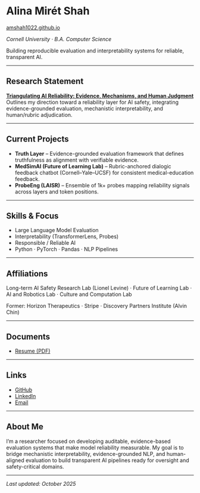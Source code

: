 # Alina Mirét Shah 
[amshah1022.github.io](https://amshah1022.github.io)

*Cornell University · B.A. Computer Science*  

Building reproducible evaluation and interpretability systems for reliable, transparent AI.  

---

## Research Statement  
**[Triangulating AI Reliability: Evidence, Mechanisms, and Human Judgment](https://github.com/amshah1022/ai-reliability-agenda/blob/5c996fb8d73703d2632b70a5b8f6aa240339ef27/Triangulating_AI_Reliability___Statement_of_Direction__Alina_Shah_.pdf)**  
Outlines my direction toward a reliability layer for AI safety, integrating evidence-grounded evaluation, mechanistic interpretability, and human/rubric adjudication.  

---

## Current Projects  
- **Truth Layer** – Evidence-grounded evaluation framework that defines truthfulness as alignment with verifiable evidence.  
- **MedSimAI (Future of Learning Lab)** – Rubric-anchored dialogic feedback chatbot (Cornell–Yale–UCSF) for consistent medical-education feedback.  
- **ProbeEng (LAISR)** – Ensemble of 1k+ probes mapping reliability signals across layers and token positions.  

---

## Skills & Focus  
- Large Language Model Evaluation  
- Interpretability (TransformerLens, Probes)  
- Responsible / Reliable AI  
- Python · PyTorch · Pandas · NLP Pipelines  

---

## Affiliations  
Long-term AI Safety Research Lab (Lionel Levine) · Future of Learning Lab · AI and Robotics Lab · Culture and Computation Lab 

Former: Horizon Therapeutics · Stripe · Discovery Partners Institute (Alvin Chin)  

---

## Documents  
- [Resume (PDF)](https://github.com/amshah1022/amshah1022.github.io/blob/main/Alina_Miret_Shah_Resume.pdf)  

---

## Links  
- [GitHub](https://github.com/amshah1022)  
- [LinkedIn](https://linkedin.com/in/alinamshah)  
- [Email](mailto:alina.shah1022@gmail.com)  

---

## About Me  
I’m a researcher focused on developing auditable, evidence-based evaluation systems that make model reliability measurable. 
My goal is to bridge mechanistic interpretability, evidence-grounded NLP, and human-aligned evaluation to build transparent AI pipelines ready for oversight and safety-critical domains.  

---

_Last updated: October 2025_
